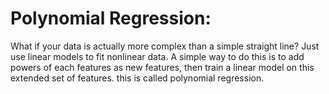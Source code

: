 # Polynomial Regression:
What if your data is actually more complex than a simple straight line? Just use linear models to fit nonlinear data. A simple way to do this is to add powers of each features as new features, then train a linear model on this extended set of features. this is called polynomial regression.
